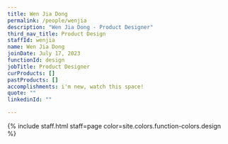 ```yaml
---
title: Wen Jia Dong
permalink: /people/wenjia
description: "Wen Jia Dong - Product Designer"
third_nav_title: Product Design
staffId: wenjia
name: Wen Jia Dong
joinDate: July 17, 2023
functionId: design
jobTitle: Product Designer
curProducts: []
pastProducts: []
accomplishments: i'm new, watch this space!
quote: ""
linkedinId: ""

---
```


{% include staff.html staff=page color=site.colors.function-colors.design %}
